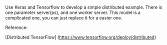 Use Keras and Tensorflow to develop a simple distributed example.
There is one parameter server(ps), and one worker server.
This model is a complicated one, you can just replace it for a easier one.

Reference:

[Distributed TensorFlow] (https://www.tensorflow.org/deploy/distributed)
